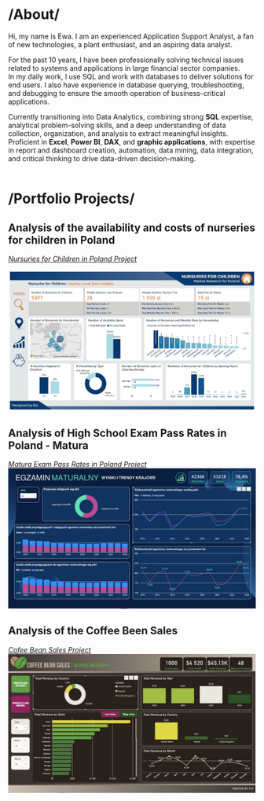 # /About/

Hi, my name is Ewa. I am an experienced Application Support Analyst, a fan of new technologies, a plant enthusiast, and an aspiring data analyst.
  
For the past 10 years, I have been professionally solving technical issues related to systems and applications in large financial sector companies. <BR>
In my daily work, I use SQL and work with databases to deliver solutions for end users. I also have experience in database querying, troubleshooting, and debugging to ensure the smooth operation of business-critical applications. 

  Currently transitioning into Data Analytics, combining strong <B>SQL</B> expertise, analytical problem-solving skills, and a deep understanding of data collection, organization, and analysis to extract meaningful insights. Proficient in <B>Excel</B>, <B>Power BI</B>, <B>DAX</B>, and <B>graphic applications</B>, with expertise in report and dashboard creation, automation, data mining, data integration, and critical thinking to drive data-driven decision-making. 
<BR>
<BR>
# /Portfolio Projects/
 ## Analysis of the availability and costs of nurseries for children in Poland
  *<a href="https://analysteva.github.io/Project1-/"> Nursuries for Children in Poland Project</a>*
  <p> <img src="assets/img/KN_screen1.JPG" alt="Example Image"></p>
   
 ## Analysis of High School Exam Pass Rates in Poland - Matura
  *<a href="https://analysteva.github.io/Project1-/"> Matura Exam Pass Rates in Poland Project </a>*
  <img src="assets/img/M_1.JPG" alt="Example Image">
  
 ## Analysis of the Coffee Been Sales
  *<a href="https://analysteva.github.io/Project1-/"> Cofee Bean Sales Project </a>*
  <img src="assets/img/CB_1.JPG" alt="Example Image">

<!--
## Projects
### Data Professional Survery Breakdown 
<a href="https://github.com/analysteva/Project1-.git">Project 1</a>

<a href="https://analysteva.github.io/Project1-/">Project 2</a> 
-->
